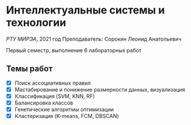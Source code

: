 # Интеллектуальные системы и технологии

*РТУ МИРЭА*, 2021 год
Преподаватель: Сорокин Леонид Анатольевич

Первый семестр, выполнение 6 лабораторных работ

## Темы работ

- [x] Поиск ассоциативных правил
- [x] Мастабирование и понижение размерности данных, визуализация
- [x] Классификация (SVM, KNN, RF)
- [x] Балансировка классов
- [x] Генетические алгоритмы оптимизации
- [x] Кластеризация (K-means, FCM, DBSCAN)
